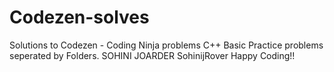 # Codezen-solves
Solutions to Codezen - Coding Ninja problems C++
Basic Practice problems seperated by Folders.
SOHINI JOARDER 
SohinijRover
Happy Coding!!
